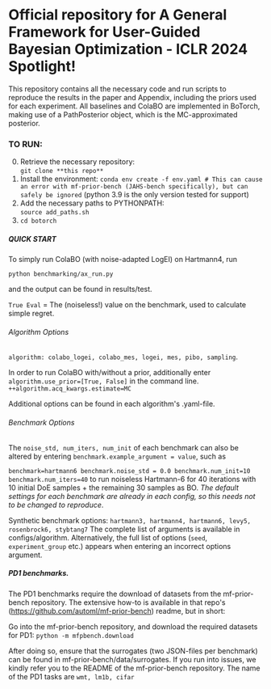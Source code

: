 # Official repository for __A General Framework for User-Guided Bayesian Optimization__ - ICLR 2024 Spotlight!

This repository contains all the necessary code and run scripts to reproduce the results in the paper and Appendix, including the priors used for each experiment. All baselines and ColaBO are implemented in BoTorch, making use of a PathPosterior object, which is the MC-approximated posterior.


### TO RUN:
0. Retrieve the necessary repository:     
```git clone **this repo**```
1. Install the environment:   ```conda env create -f env.yaml # This can cause an error with mf-prior-bench (JAHS-bench specifically), but can safely be ignored```
 (python 3.9 is the only version tested for support)
3. Add the necessary paths to PYTHONPATH:     
```source add_paths.sh```
4. ```cd botorch``` 

##### QUICK START
To simply run ColaBO (with noise-adapted LogEI) on Hartmann4, run

```python benchmarking/ax_run.py```

and the output can be found in results/test. 

```True Eval``` = The (noiseless!) value on the benchmark, used to calculate simple regret.


###### Algorithm Options

```algorithm: colabo_logei, colabo_mes, logei, mes, pibo, sampling```. 

In order to run ColaBO with/without a prior, additionally enter ```algorithm.use_prior=[True, False]``` in the command line.
```++algorithm.acq_kwargs.estimate=MC```

Additional options can be found in each algorithm's .yaml-file.

###### Benchmark Options
The ```noise_std, num_iters, num_init``` of each benchmark can also be altered by entering ```benchmark.example_argument = value```, such as

```benchmark=hartmann6 benchmark.noise_std = 0.0 benchmark.num_init=10 benchmark.num_iters=40``` to run noiseless Hartmann-6 for 40 iterations with 10 initial DoE samples + the remaining 30 samples as BO. *The default settings for each benchmark are already in each config, so this needs not to be changed to reproduce*.

Synthetic benchmark options: ```hartmann3, hartmann4, hartmann6, levy5, rosenbrock6, stybtang7```
The complete list of arguments is available in configs/algorithm. Alternatively, the full list of options (```seed```, ```experiment_group``` etc.) appears when entering an incorrect options argument.

##### PD1 benchmarks.
The PD1 benchmarks require the download of datasets from the mf-prior-bench repository. The extensive how-to is available in that repo's (https://github.com/automl/mf-prior-bench) readme, but in short:

Go into the mf-prior-bench repository, and download the required datasets for PD1:
```python -m mfpbench.download```

After doing so, ensure that the surrogates (two JSON-files per benchmark) can be found in mf-prior-bench/data/surrogates. If you run into issues, we kindly refer you to the README of the mf-prior-bench repository.
The name of the PD1 tasks are ```wmt, lm1b, cifar```

